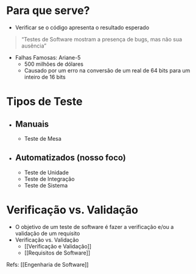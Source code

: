 # Para que serve?

- Verificar se o código apresenta o resultado esperado
> “Testes de Software mostram a presença de bugs, mas não sua ausência”
- Falhas Famosas: Ariane-5
    - 500 milhões de dólares
    - Causado por um erro na conversão de um real de 64 bits para um inteiro de 16 bits

# Tipos de Teste

- ## Manuais
    - Teste de Mesa

- ## Automatizados (nosso foco)
    - Teste de Unidade
    - Teste de Integração
    - Teste de Sistema
# Verificação vs. Validação

- O objetivo de um teste de software é fazer a verificação e/ou a validação de um requisito
- Verificação vs. Validação
	- [[Verificação e Validação]]
	- [[Requisitos de Software]]

Refs: [[Engenharia de Software]]